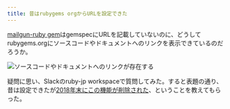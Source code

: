 ```yaml
---
title: 昔はrubygems orgからURLを設定できた
---
```

[mailgun-ruby gem](https://rubygems.org/gems/mailgun-ruby)はgemspecにURLを記載していないのに、どうしてrubygems.orgにソースコードやドキュメントへのリンクを表示できているのだろうか。

![](https://lh4.googleusercontent.com/7sTjiUJ8TV_DO1T0d9cr5KhixyLZPzURt_BL8MggatHO5_w6o4Yed1iPoiESpRkeGoy0iN9_nGKkbbn_1MfrV2LdzBZwy-gz2E_KLgUU6NFzV1-QfROU4UjvKEc0wgItXY-IxMYm5h4ljiW4ti3DydrT5JFcJA4QQgFxcBbKD_uDJtEFnDaJH2QOjmeq "ソースコードやドキュメントへのリンクが存在する")

疑問に思い、Slackのruby-jp workspaceで質問してみた。すると表題の通り、昔は設定できたが[2018年末にこの機能が削除された](https://github.com/rubygems/rubygems.org/pull/1815)、ということを教えてもらった。
